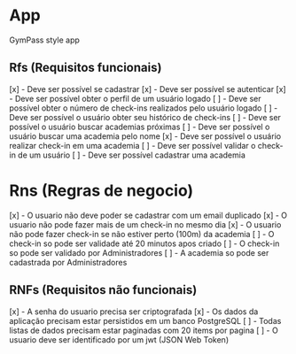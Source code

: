 # App

GymPass style app

## Rfs (Requisitos funcionais)

  [x] - Deve ser possível se cadastrar
  [x] - Deve ser possível se autenticar
  [x] - Deve ser possível obter o perfil de um usuário logado
  [ ] - Deve ser possível obter o número de check-ins realizados pelo usuário logado
  [ ] - Deve ser possível o usuário obter seu histórico de check-ins
  [ ] - Deve ser possível o usuário buscar academias próximas
  [ ] - Deve ser possível o usuário buscar uma academia pelo nome
  [x] - Deve ser possível o usuário realizar check-in em uma academia
  [ ] - Deve ser possível validar o check-in de um usuário
  [ ] - Deve ser possível cadastrar uma academia  

# Rns (Regras de negocio)
  
  [x] - O usuario não deve poder se cadastrar com um email duplicado 
  [x] - O usuario não pode fazer mais de um check-in no mesmo dia
  [x] - O usuario não pode fazer check-in se não estiver perto (100m) da academia 
  [ ] - O check-in so pode ser validade até 20 minutos apos criado
  [ ] - O check-in so pode ser validado por Administradores
  [ ] - A academia so pode ser cadastrada por Administradores
  
## RNFs (Requisitos não funcionais)

  [x] - A senha do usuario precisa ser criptografada
  [x] - Os dados da aplicação precisam estar persistidos em um banco PostgreSQL
  [ ] - Todas listas de dados precisam estar paginadas com 20 items por pagina
  [ ] - O usuario deve ser identificado por um jwt (JSON Web Token)
